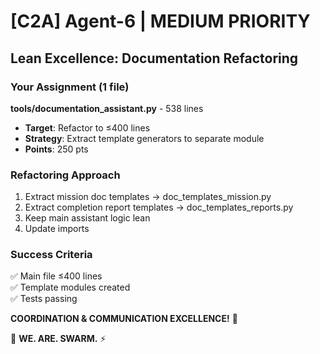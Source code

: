 # [C2A] Agent-6 | MEDIUM PRIORITY

## Lean Excellence: Documentation Refactoring

### Your Assignment (1 file)

**tools/documentation_assistant.py** - 538 lines
- **Target**: Refactor to ≤400 lines
- **Strategy**: Extract template generators to separate module
- **Points**: 250 pts

### Refactoring Approach
1. Extract mission doc templates → doc_templates_mission.py
2. Extract completion report templates → doc_templates_reports.py
3. Keep main assistant logic lean
4. Update imports

### Success Criteria
✅ Main file ≤400 lines  
✅ Template modules created  
✅ Tests passing  

**COORDINATION & COMMUNICATION EXCELLENCE!** 📝

🐝 **WE. ARE. SWARM.** ⚡

